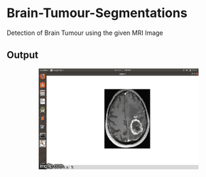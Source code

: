 # Brain-Tumour-Segmentations
Detection of Brain Tumour using the given MRI Image

## Output

<p align="center"> <img src="brain_tumour.gif"/> </p>

